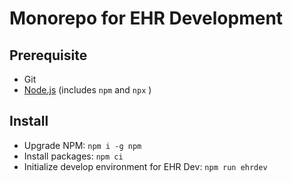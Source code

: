 # Monorepo for EHR Development

## Prerequisite
- Git
- [Node.js](https://nodejs.org/en/) (includes `npm` and `npx` )

## Install
- Upgrade NPM: `npm i -g npm`
- Install packages: `npm ci`
- Initialize develop environment for EHR Dev: `npm run ehrdev`